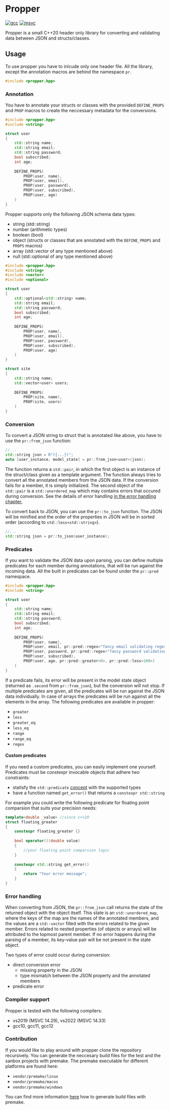 # Propper

[![gcc](https://github.com/tancaj/propper/actions/workflows/gcc.yml/badge.svg?branch=master)](https://github.com/tancaj/propper/actions/workflows/gcc.yml) [![msvc](https://github.com/tancaj/propper/actions/workflows/msvc.yml/badge.svg)](https://github.com/tancaj/propper/actions/workflows/msvc.yml)

Propper is a small C++20 header only library for converting and validating data between JSON and structs/classes.

## Usage

To use propper you have to inlcude only one header file. All the library, except the annotation macros are behind the namespace `pr`.
```c++
#include <propper.hpp>
```


### Annotation

You have to annotate your structs or classes with the provided `DEFINE_PROPS` and `PROP` macros to create the neccessary metadata for the conversions.
```c++
#include <propper.hpp>
#include <string>

struct user
{
    std::string name;
    std::string email;
    std::string password;
    bool subscribed;
    int age;
    
    DEFINE_PROPS(
        PROP(user, name),
        PROP(user, email),
        PROP(user, password),
        PROP(user, subscribed),
        PROP(user, age)
    )
}
```

Propper supports only the following JSON schema data types:
- string (std::string)
- number (arithmetic types)
- boolean (bool)
- object (structs or classes that are annotated with the `DEFINE_PROPS` and `PROPS` macros)
- array (std::vector of any type mentioned above)
- null (std::optional of any type mentioned above)

```c++
#include <propper.hpp>
#include <string>
#include <vector>
#include <optional>

struct user
{
    std::optional<std::string> name;
    std::string email;
    std::string password;
    bool subscribed;
    int age;
    
    DEFINE_PROPS(
        PROP(user, name),
        PROP(user, email),
        PROP(user, password),
        PROP(user, subscribed),
        PROP(user, age)
    )
}

struct site
{
    std::string name;
    std::vector<user> users;
    
    DEFINE_PROPS(
        PROP(site, name),
        PROP(site, users)
    )
}
```

### Conversion
To convert a JSON string to struct that is annotated like above, you have to use the `pr::from_json` function:
```c++
//...
std::string json = R"({...})";
auto [user_instance, model_state] = pr::from_json<user>(json);
```
The function returns a `std::pair`, in which the first object is an instance of the struct/class given as a template argument. The function always tries to convert all the annotated members from the JSON data. If the conversion fails for a member, it is simply initialized.
The second object of the `std::pair` is a `std::unordered_map` which may contains errors that occured during conversion. See the details of error handling [in the error handling chapter.](#error-handling)

To convert back to JSON, you can use the `pr::to_json` function. The JSON will be minified and the order of the properties in JSON will be in sorted order (according to `std::less<std::string>`).

```c++
//...
std::string json = pr::to_json(user_instance);
```

### Predicates
If you want to validate the JSON data upon parsing, you can define multiple predicates for each member during annotations, that will be run against the incoming data. All the built in predicates can be found under the `pr::pred` namespace. 
```c++
#include <propper.hpp>
#include <string>

struct user
{
    std::string name;
    std::string email;
    std::string password;
    bool subscribed;
    int age;
    
    DEFINE_PROPS(
        PROP(user, name),
        PROP(user, email, pr::pred::regex<"fancy email validating regex">),
        PROP(user, password, pr::pred::regex<"fancy password validating regex">),
        PROP(user, subscribed),
        PROP(user, age, pr::pred::greater<0>, pr::pred::less<100>)
    )
}
```
If a predicate fails, its error will be present in the model state object (returned as `.second` from `pr::from_json`), but the conversion will not stop. If multiple predicates are given, all the predicates will be run against the JSON data individually. In case of arrays the predicates will be run against all the elements in the array. The following predicates are available in propper:
- `greater`
- `less`
- `greater_eq`
- `less_eq`
- `range`
- `range_eq`
- `regex`
#### Custom predicates
If you need a custom predicates, you can easily implement one yourself. Predicates must be constexpr invocable objects that adhere two constraints:
- statisfy the `std::predicate` [concept](https://en.cppreference.com/w/cpp/concepts/predicate) with the supported types
- have a function named `get_error()` that returns a `constexpr std::string`
  
For example you could write the following predicate for floating point comparsion that suits your precision needs:
```c++
template<double _value> //since c++20
struct floating_greater
{
    constexpr floating_greater {}
    
    bool operator()(double value)
    {
        //your floating point comparsion logic
    }
    
    constexpr std::string get_error()
    {
        return "Your error message";
    }
}
```
### Error handling

When converting from JSON, the `pr::from_json` call returns the state of the returned object with the object itself. This state is an `std::unordered_map`, where the keys of the map are the names of the annotated members, and the values are a `std::vector` filled with the errors related to the given member. Errors related to nested properties (of objects or arrays) will be attributed to the topmost parent member. If no error happens during the parsing of a member, its key-value pair will be not present in the state object.

Two types of error could occur during conversion:
- direct conversion error 
  - missing property in the JSON
  - type mismatch between the JSON property and the annotated members
- predicate error

### Compiler support
Propper is tested with the following compilers:
- vs2019 (MSVC 14.29), vs2022 (MSVC 14.33)
- gcc10, gcc11, gcc12
 
### Contribution
If you would like to play around with propper clone the repository recursively. You can generate the neccesary build files for the test and the sanbox projects with premake. The premake executable for different platforms are found here:
- `vendor/premake/linux`
- `vendor/premake/macos`
- `vendor/premake/windows`

You can find more information [here](https://premake.github.io/docs/Using-Premake) how to generate build files with premake.



